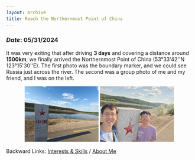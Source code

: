 ```yaml
---
layout: archive
title: Reach the Northernmost Point of China
---
```


### *Date*: 05/31/2024

It was very exiting that after driving **3 days** and covering a distance around **1500km**, we finally arrived the Northernmost Point of China (53°33'42''N 123°15'30''E). The first photo was the boundary marker, and we could see Russia just across the river. The second was a group photo of me and my friend, and I was on the left.

<figure>
  <center>
    <img src="/news/imgs/northest_of_china_1.png" width="200"/>
    <img src="/news/imgs/northest_of_china.png" width="200"/>
  </center>
</figure>

Backward Links: [Interests & Skills](../_pages/interests&skills.md) / [About Me](../_pages/about.md)

